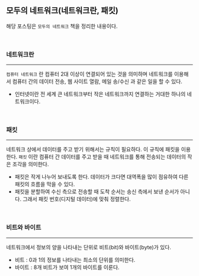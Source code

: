 ## 모두의 네트워크(네트워크란, 패킷)

해당 포스팅은 `모두의 네트워크` 책을 정리한 내용이다.


<br>

### 네트워크란
---

`컴퓨터 네트워크` 란 컴퓨터 2대 이상이 연결되어 있는 것을 의미하며 네트워크를 이용해서 컴퓨터 간의 데이터 전송, 웹 사이트 열람, 메일 송/수신 과 같은 일을 할 수 있다.

- 인터넷이란 전 세계 큰 네트워크부터 작은 네트워크까지 연결하는 거대한 하나의 네트워크이다.

<br>

### 패킷
---

네트워크 상에서 데이터를 주고 받기 위해서는 규칙이 필요하다. 이 규칙에 패킷을 이용한다.
`패킷` 이란 컴퓨터 간 데이터를 주고 받을 때 네트워크를 통해 전송되는 데이터의 작은 조각을 의미한다.

- 패킷은 작게 나누어 보내도록 한다. 데이터가 크다면 대역폭을 많이 점유하여 다른 패킷의 흐름을 막을 수 있다.
- 패킷을 분할하여 수신 측으로 전송할 때 도착 순서는 송신 측에서 보낸 순서가 아니다. 그래서 패킷 번호(디지털 데이터)에 맞춰 정렬한다.

<br>

### 비트와 바이트
---

네트워크에서 정보의 양을 나타내는 단위로 비트(bit)와 바이트(byte)가 있다.

- 비트 : 0과 1의 정보를 나타내는 최소의 단위를 의미한다.
- 바이트 : 8개 비트가 보여 1개의 바이트를 이룬다.